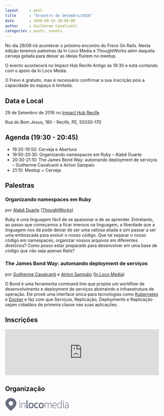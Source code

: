 ```yaml
---
layout     : post
title      : "Encontro de Setembro/2016"
date       : 2016-09-15 20:00:00
author     : Guilherme Cavalcanti
categories : posts, events
---
```


No dia 29/09 irá acontecer o próximo encontro do Frevo On Rails. Nesta edição teremos palestras da In Loco Media e ThoughtWorks além daquela cerveja gelada para deixar as ideias fluírem no meetup.

O evento acontecerá no Impact Hub Recife Antigo às 19:30 e está contando com o apoio da In Loco Media.

O Frevo é gratuito, mas é necessário confirmar a sua inscrição pois a capacidade do espaço é limitada.

## Data e Local

29 de Setembro de 2016 no [Impact Hub Recife](http://www.impacthubrecife.com/)

Rua do Bom Jesus, 180 - Recife, PE, 50030-170

## Agenda (19:30 - 20:45)

- 19:20-19:50: Cerveja e Abertura
- 19:50-20:30: Organizando namespaces em Ruby – Alabê Duarte
- 20:30-21:10: The James Bond Way: automando deployment de serviços – Guilherme Cavalcanti e Airton Sampaio
- 21:10: Meetup + Cerveja

## Palestras

### Organizando namespaces em Ruby
por [Alabê Duarte](https://br.linkedin.com/in/alabeduarte) ([ThoughtWorks](https://thoughtworks.com/))

Ruby é uma linguagem fácil de se apaixonar e de se aprender. Entretanto, ao passo que começamos a ficar imersos na linguagem, a liberdade que a linguagem nos dá pode deixar de ser uma valiosa aliada e sim passar a ser uma emboscada para evoluir o nosso código. Que tal separar o nosso código em namespaces, organizar nossos arquivos em diferentes diretórios? Como posso estar preparado para desenvolver em uma base de código que não seja apenas Rails?

### The James Bond Way: automando deployment de serviços
por [Guilherme Cavalcanti](https://br.linkedin.com/in/guiocavalcant) e [Airton Sampáio](https://br.linkedin.com/in/airton-sampaio-26175228/en) ([In Loco Media](http://www.inlocomedia.com/))

O Bond é uma ferramenta command line que propõe um workflow de desenvolvimento e deployment de serviços abstraindo a infraestrutura de operação. Ele provê uma interface única para tecnologias como [Kubernetes](http://kubernetes.io) e [Docker](docker.com) e faz com que Serviços, Replicação, Deployments e Replicação sejam cidadãos de primeira classe nas suas aplicações.

## Inscrições

<iframe src="http://www.eventick.com.br/encontro-do-frevo-on-rails/embedded" frameborder="0" height="150px" width="100%" vspace="0" hspace="0" marginheight="5" marginwidth="5" scrolling="auto" allowtransparency="true"></iframe>


## Organização

[![In Loco Media](/images/inloco-media.png)](http://www.inlocomedia.com)

